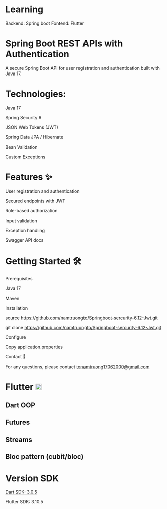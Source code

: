 # Learning
Backend: Spring boot Fontend: Flutter

# Spring Boot REST APIs with Authentication
A secure Spring Boot API for user registration and authentication built with Java 17.

# Technologies:
Java 17

Spring Security 6

JSON Web Tokens (JWT)

Spring Data JPA / Hibernate

Bean Validation

Custom Exceptions

# Features ✨
User registration and authentication

Secured endpoints with JWT

Role-based authorization

Input validation

Exception handling

Swagger API docs

# Getting Started 🛠
Prerequisites

Java 17

Maven

Installation

source https://github.com/namtruongto/Springboot-sercurity-6.12-Jwt.git

git clone https://github.com/namtruongto/Springboot-sercurity-6.12-Jwt.git

Configure

Copy application.properties

Contact 📧

For any questions, please contact tonamtruong17062000@gmail.com

# Flutter <img src="https://github.com/cuongbo28032001/Learning/assets/71719025/cfd35b55-0ecd-4dcc-983e-fc67e13aff64" width="20" alt="Flutter icon"/>

## Dart OOP
## Futures
## Streams
## Bloc pattern (cubit/bloc)
# Version SDK
  <a href= "https://storage.googleapis.com/dart-archive/channels/stable/release/3.0.5/sdk/dartsdk-windows-x64-release.zip"> Dart SDK: 3.0.5 </a>
  
  Flutter SDK: 3.10.5
